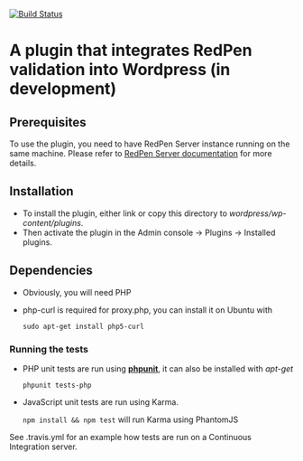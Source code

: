 [![Build Status](https://travis-ci.org/redpen-cc/redpen-wordpress-plugin.svg?branch=master)](https://travis-ci.org/redpen-cc/redpen-wordpress-plugin)

# A plugin that integrates RedPen validation into Wordpress (in development)

## Prerequisites

To use the plugin, you need to have RedPen Server instance running on the same machine.
Please refer to [RedPen Server documentation](http://redpen.cc/docs/latest/index.html#server) for more details.

## Installation

* To install the plugin, either link or copy this directory to *wordpress/wp-content/plugins*.
* Then activate the plugin in the Admin console -> Plugins -> Installed plugins.

## Dependencies

* Obviously, you will need PHP
* php-curl is required for proxy.php, you can install it on Ubuntu with
  
    ```sudo apt-get install php5-curl``` 

### Running the tests

* PHP unit tests are run using **[phpunit](https://phpunit.de/manual/current/en/installation.html)**, it can also be installed with *apt-get*

    ```phpunit tests-php```
    
* JavaScript unit tests are run using Karma.
 
    ```npm install && npm test``` will run Karma using PhantomJS

See .travis.yml for an example how tests are run on a Continuous Integration server.
